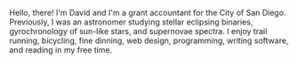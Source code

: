 ---
---
Hello, there! I'm David and I'm a grant accountant for the City of San Diego. Previously, I was an astronomer studying stellar eclipsing binaries, gyrochronology of sun-like stars, and supernovae spectra. I enjoy trail running, bicycling, fine dinning, web design, programming, writing software, and reading in my free time.